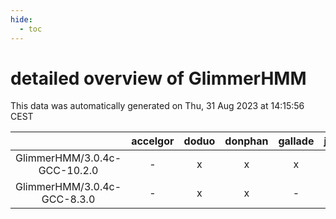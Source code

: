 ```yaml
---
hide:
  - toc
---
```


detailed overview of GlimmerHMM
===============================


This data was automatically generated on Thu, 31 Aug 2023 at 14:15:56 CEST  

| |accelgor|doduo|donphan|gallade|joltik|skitty|swalot|victini|
| :---: | :---: | :---: | :---: | :---: | :---: | :---: | :---: | :---: |
|GlimmerHMM/3.0.4c-GCC-10.2.0|-|x|x|x|x|x|x|x|
|GlimmerHMM/3.0.4c-GCC-8.3.0|-|x|x|-|x|x|-|x|
